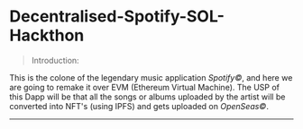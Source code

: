 # Decentralised-Spotify-SOL-Hackthon

> Introduction:

This is the colone of the legendary music application *Spotify©*, and here we are going to remake it over EVM (Ethereum Virtual Machine). The USP of this Dapp will be that all the songs or albums uploaded by the artist will be converted into NFT's (using IPFS) and gets uploaded on *OpenSeas©*.

-------------------------------------------------------------------------------------------------------------------------------------------------------------------------
